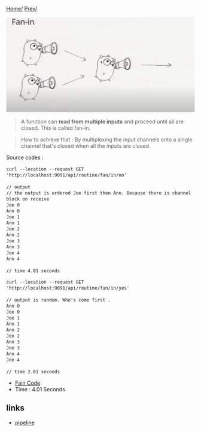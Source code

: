 [Home/](https://github.com/harryosmar/go-playground/blob/master/concurrency.md) [Prev/](https://github.com/harryosmar/go-playground/blob/master/pipeline.md)

![fanin](https://github.com/harryosmar/go-playground/blob/master/resources/fanin.png)

> A function can **read from multiple inputs** and proceed until all are closed. This is called fan-in.

> How to achieve that : By multiplexing the input channels onto a single channel that's closed when all the inputs are closed.


Source codes :
```
curl --location --request GET 'http://localhost:9091/api/routine/fan/in/no'

// output 
// the output is ordered Joe first then Ann. Because there is channel block on receive
Joe 0
Ann 0
Joe 1
Ann 1
Joe 2
Ann 2
Joe 3
Ann 3
Joe 4
Ann 4

// time 4.01 seconds
```


```
curl --location --request GET 'http://localhost:9091/api/routine/fan/in/yes'

// output is random. Who's come first .
Ann 0
Joe 0
Joe 1
Ann 1
Ann 2
Joe 2
Ann 3
Joe 3
Ann 4
Joe 4

// time 2.01 seconds
```

- [Fain Code](https://github.com/harryosmar/go-playground/blob/master/actions/fanin.go)
- Time : 4.01 Seconds
  
## links
- [pipeline](https://blog.golang.org/pipelines)